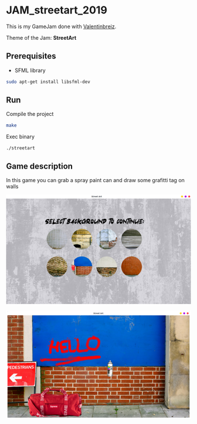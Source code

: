 # JAM_streetart_2019

This is my GameJam done with [Valentinbreiz](https://github.com/valentinbreiz).

Theme of the Jam: **StreetArt**

## Prerequisites

- SFML library

```bash
sudo apt-get install libsfml-dev
```

## Run

Compile the project
```bash
make
```

Exec binary
```
./streetart
```

## Game description
In this game you can grab a spray paint can and draw some grafitti tag on walls

![menu](./ressources/screenshots/menu.png)

![ingame](./ressources/screenshots/ingame.png)
